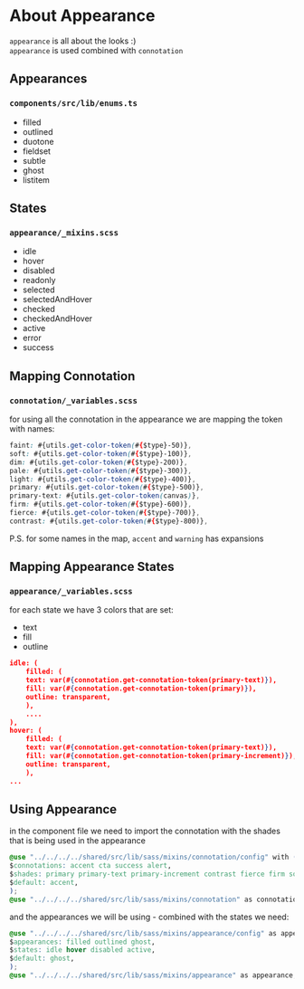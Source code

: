 # About Appearance
`appearance` is all about the looks :)  
`appearance` is used combined with `connotation`

## Appearances
### `components/src/lib/enums.ts`
- filled
- outlined
- duotone
- fieldset
- subtle
- ghost
- listitem

## States
### `appearance/_mixins.scss`
- idle
- hover
- disabled
- readonly
- selected
- selectedAndHover
- checked
- checkedAndHover
- active
- error
- success

## Mapping Connotation
### `connotation/_variables.scss`   
for using all the connotation in the appearance we are mapping the token with names:
```css
faint: #{utils.get-color-token(#{$type}-50)},
soft: #{utils.get-color-token(#{$type}-100)},
dim: #{utils.get-color-token(#{$type}-200)},
pale: #{utils.get-color-token(#{$type}-300)},
light: #{utils.get-color-token(#{$type}-400)},
primary: #{utils.get-color-token(#{$type}-500)},
primary-text: #{utils.get-color-token(canvas)},
firm: #{utils.get-color-token(#{$type}-600)},
fierce: #{utils.get-color-token(#{$type}-700)},
contrast: #{utils.get-color-token(#{$type}-800)},
```

P.S. for some names in the map, `accent` and `warning` has expansions

## Mapping Appearance States
### `appearance/_variables.scss`
for each state we have 3 colors that are set:
- text
- fill
- outline

```json
idle: (
	filled: (
	text: var(#{connotation.get-connotation-token(primary-text)}),
	fill: var(#{connotation.get-connotation-token(primary)}),
	outline: transparent,
	),
	....
),
hover: (
	filled: (
	text: var(#{connotation.get-connotation-token(primary-text)}),
	fill: var(#{connotation.get-connotation-token(primary-increment)}),
	outline: transparent,
	),
...
```

## Using Appearance
in the component file we need to import the connotation with the shades that is being used in the appearance

```css
@use "../../../../shared/src/lib/sass/mixins/connotation/config" with (
$connotations: accent cta success alert,
$shades: primary primary-text primary-increment contrast fierce firm soft faint,
$default: accent,
);
@use "../../../../shared/src/lib/sass/mixins/connotation" as connotation;

```
and the appearances we will be using - combined with the states we need:
```css
@use "../../../../shared/src/lib/sass/mixins/appearance/config" as appearance-config with (
$appearances: filled outlined ghost,
$states: idle hover disabled active,
$default: ghost,
);
@use "../../../../shared/src/lib/sass/mixins/appearance" as appearance;
```
